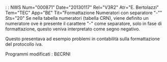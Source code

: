  :  : NWS Num="000871" Date="20130117" Rel="V3R2" Atr="E. Bertolazzi" Tem="TEC" App="B£" Tit="Formattazione Numeratori con separatore "-"" Sts="20"
Se nella tabella numeratori (tabella CRN), viene definito un numeratore ove è presente il carattere "-" come separatore, solo in fase di formattazione, questo veniva interpretato come segno negativo.

Questo presentava ad esempio problemi in contabilità sulla formattazione del protocollo iva.

Programmi modificati : 
B£CRNI
